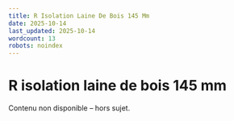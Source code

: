 ```yaml
---
title: R Isolation Laine De Bois 145 Mm
date: 2025-10-14
last_updated: 2025-10-14
wordcount: 13
robots: noindex
---
```


# R isolation laine de bois 145 mm

Contenu non disponible – hors sujet.